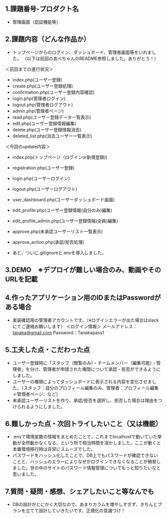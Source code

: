 ## 1.課題番号-プロダクト名
- 管理画面（認証機能等）
## 2.課題内容（どんな作品か）
- トップページからのログイン、ダッシュボード、管理者画面等をいれました。
  （以下は前回のあべちゃんのREADME参照しました。ありがとう！）

＜前回までの進行状況＞
- index.php(ユーザー登録)
- create.php(ユーザー登録処理)
- confirmation.php(ユーザー登録内容確認)
- login.php(管理者ログイン)
- logout.php(管理者ログアウト)
- admin.php(管理者ページ)
- read.php(ユーザー登録データ一覧表示)
- edit.php(ユーザー登録情報編集)
- delete.php(ユーザー登録情報消去)
- deleted_list.php(消去ユーザー一覧表示)

＜今回のupdate内容＞
- index.php(トップページ（ログインor新規登録))
- registration.php(ユーザー登録)
- login.php(ユーザーログイン)
- logout.php(ユーザーログアウト)
- user_dashboard.php(ユーザーダッシュボード画面)
- edit_profile.php(ユーザー登録情報(自分のみ)編集)
- edit_profile_admin.php(ユーザー登録情報(全員)編集)
- approve.php(未承認ユーザーリスト一覧表示)
- approve_action.php(承認/拒否処理)

- あと、ついに.gitignoreと.envを導入しました。
## 3.DEMO　※デプロイが難しい場合のみ、動画やそのURLを記載

## 4.作ったアプリケーション用のIDまたはPasswordがある場合
- 実装確認用の管理者アカウントです。（※ログインエラーが出た場合はslackにてご連絡お願いします）
  ＜ログイン情報＞
  メールアドレス：tanaka@gmail.com
  Password：Tanakapass1
## 5.工夫した点・こだわった点
- ユーザー登録時に「スタッフ（閲覧のみ）・チームメンバー（編集可能）・管理者」を分け、管理者が申請された権限について承認・拒否ができるようにしました。
- ユーザーの権限によってダッシュボードに表示される内容を変化させました。（スタッフ：自分のプロフィール編集のみ、管理者：プロフィール編集＋管理者ページ、など）
- 未承認ユーザーリストを作り、承認/拒否を選択し、拒否した場合は理由をつけられるようにしました。
## 6.難しかった点・次回トライしたいこと（又は機能）
- .envで環境変数の情報をまとめたことで、これまでlocalhostで動いていた挙動が全然動かなくなる、という所で相当時間を溶かしました。ここが動くと本番環境移行時は非常にスムーズでした。
- パスワードをハッシュ化したことで、DB上でもパスワードが確認できないことと、ハッシュのエラーによりなぜかログインできなくなることが頻発しました。世の中のサイトのパスワード情報管理についてもっと知りたいなと思いました。
## 7.質問・疑問・感想、シェアしたいこと等なんでも
- DBの設計がとにかく大切なので、あまりカラムを増やしすぎず、きちんとプランを立てて設計していきたいです。正規化の意識づけ！

